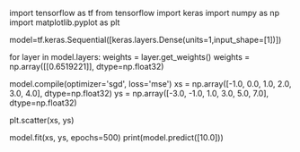 import tensorflow as tf
from tensorflow import keras
import numpy as np
import matplotlib.pyplot as plt

model=tf.keras.Sequential([keras.layers.Dense(units=1,input_shape=[1])])

for layer in model.layers:
    weights = layer.get_weights()
    weights = np.array([[0.6519221]], dtype=np.float32)

model.compile(optimizer='sgd', loss='mse')
xs = np.array([-1.0, 0.0, 1.0, 2.0, 3.0, 4.0], dtype=np.float32)
ys = np.array([-3.0, -1.0, 1.0, 3.0, 5.0, 7.0], dtype=np.float32)

plt.scatter(xs, ys)

model.fit(xs, ys, epochs=500)
print(model.predict([10.0]))

